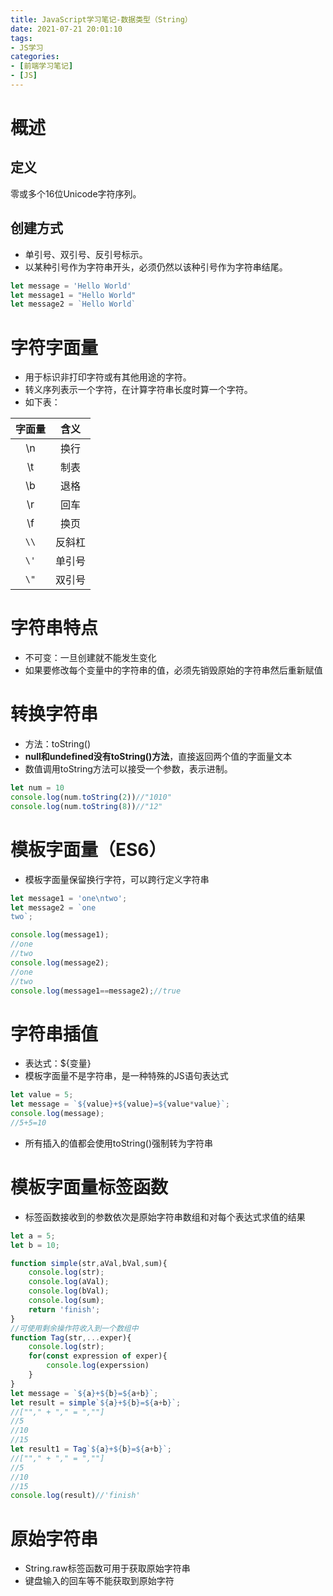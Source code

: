 ```yaml
---
title: JavaScript学习笔记-数据类型（String）
date: 2021-07-21 20:01:10
tags:
- JS学习
categories:
- [前端学习笔记]
- [JS]
---
```


# 概述

## 定义

零或多个16位Unicode字符序列。

## 创建方式

* 单引号、双引号、反引号标示。
* 以某种引号作为字符串开头，必须仍然以该种引号作为字符串结尾。

~~~js
let message = 'Hello World'
let message1 = "Hello World"
let message2 = `Hello World`
~~~

# 字符字面量

* 用于标识非打印字符或有其他用途的字符。
* 转义序列表示一个字符，在计算字符串长度时算一个字符。
* 如下表：

| 字面量 | 含义 |
| :--: | :--: |
| \n | 换行 |
| \t | 制表 |
| \b | 退格 |
| \r | 回车 |
| \f | 换页 |
| ```\\``` | 反斜杠 |
| ```\'``` | 单引号 |
| ```\"``` | 双引号 |

# 字符串特点

* 不可变：一旦创建就不能发生变化
* 如果要修改每个变量中的字符串的值，必须先销毁原始的字符串然后重新赋值

# 转换字符串

* 方法：toString()
* **null和undefined没有toString()方法**，直接返回两个值的字面量文本
* 数值调用toString方法可以接受一个参数，表示进制。
~~~js
let num = 10
console.log(num.toString(2))//"1010"
console.log(num.toString(8))//"12"
~~~

# 模板字面量（ES6）

* 模板字面量保留换行字符，可以跨行定义字符串
~~~js
let message1 = 'one\ntwo';
let message2 = `one
two`;

console.log(message1);
//one
//two
console.log(message2);
//one
//two
console.log(message1==message2);//true
~~~

# 字符串插值

* 表达式：${变量}
* 模板字面量不是字符串，是一种特殊的JS语句表达式

~~~js
let value = 5;
let message = `${value}+${value}=${value*value}`;
console.log(message);
//5+5=10
~~~

* 所有插入的值都会使用toString()强制转为字符串

# 模板字面量标签函数

* 标签函数接收到的参数依次是原始字符串数组和对每个表达式求值的结果

~~~js
let a = 5;
let b = 10;

function simple(str,aVal,bVal,sum){
    console.log(str);
    console.log(aVal);
    console.log(bVal);
    console.log(sum);
    return 'finish';
}
//可使用剩余操作符收入到一个数组中
function Tag(str,...exper){
    console.log(str);
    for(const expression of exper){
        console.log(experssion)
    }
}
let message = `${a}+${b}=${a+b}`;
let result = simple`${a}+${b}=${a+b}`;
//[""," + "," = ",""]
//5
//10
//15
let result1 = Tag`${a}+${b}=${a+b}`;
//[""," + "," = ",""]
//5
//10
//15
console.log(result)//'finish'
~~~

# 原始字符串

* String.raw标签函数可用于获取原始字符串
* 键盘输入的回车等不能获取到原始字符